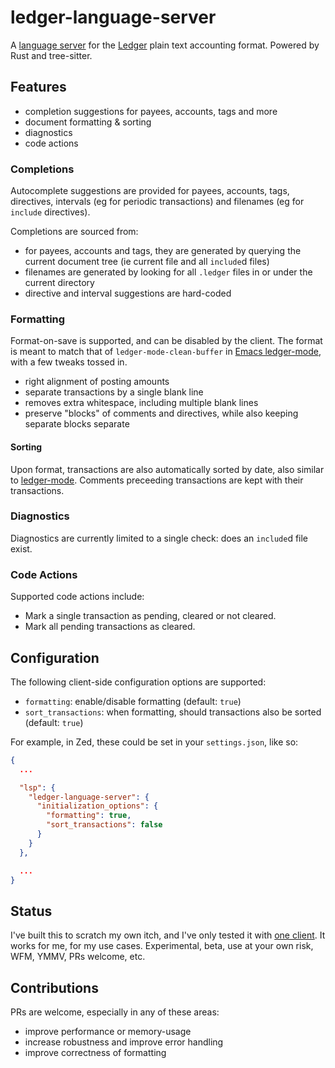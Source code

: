 # ledger-language-server

A [language server][1] for the [Ledger][2] plain text accounting format. Powered
by Rust and tree-sitter.

## Features

- completion suggestions for payees, accounts, tags and more
- document formatting & sorting
- diagnostics
- code actions

### Completions

Autocomplete suggestions are provided for payees, accounts, tags, directives,
intervals (eg for periodic transactions) and filenames (eg for `include`
directives).

Completions are sourced from:

- for payees, accounts and tags, they are generated by querying the current
  document tree (ie current file and all `include`d files)
- filenames are generated by looking for all `.ledger` files in or under the
  current directory
- directive and interval suggestions are hard-coded

### Formatting

Format-on-save is supported, and can be disabled by the client. The format is
meant to match that of `ledger-mode-clean-buffer` in [Emacs ledger-mode][4],
with a few tweaks tossed in.

- right alignment of posting amounts
- separate transactions by a single blank line
- removes extra whitespace, including multiple blank lines
- preserve "blocks" of comments and directives, while also keeping separate
  blocks separate

#### Sorting

Upon format, transactions are also automatically sorted by date, also similar to
[ledger-mode][4]. Comments preceeding transactions are kept with their
transactions.

### Diagnostics

Diagnostics are currently limited to a single check: does an `include`d file
exist.

### Code Actions

Supported code actions include:

- Mark a single transaction as pending, cleared or not cleared.
- Mark all pending transactions as cleared.

## Configuration

The following client-side configuration options are supported:

- `formatting`: enable/disable formatting (default: `true`)
- `sort_transactions`: when formatting, should transactions also be sorted
  (default: `true`)

For example, in Zed, these could be set in your `settings.json`, like so:

```json
{
  ...

  "lsp": {
    "ledger-language-server": {
      "initialization_options": {
        "formatting": true,
        "sort_transactions": false
      }
    }
  },

  ...
}
```

## Status

I've built this to scratch my own itch, and I've only tested it with [one
client][3]. It works for me, for my use cases. Experimental, beta, use at your
own risk, WFM, YMMV, PRs welcome, etc.

## Contributions

PRs are welcome, especially in any of these areas:

- improve performance or memory-usage
- increase robustness and improve error handling
- improve correctness of formatting

[1]: https://microsoft.github.io/language-server-protocol/
[2]: https://ledger-cli.org/
[3]: https://github.com/zed-industries/zed
[4]: https://github.com/ledger/ledger-mode
